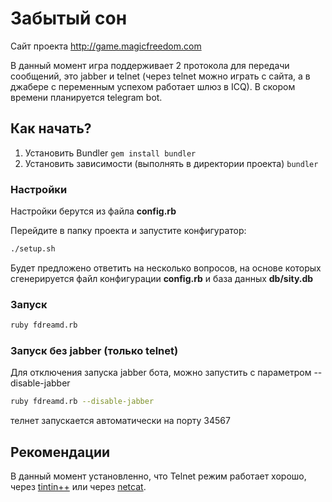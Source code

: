 # Забытый сон
Сайт проекта http://game.magicfreedom.com

В данный момент игра поддерживает 2 протокола для передачи сообщений, это jabber и telnet (через telnet можно играть с сайта, а в джабере c переменным успехом работает шлюз в ICQ). В скором времени планируется telegram bot.

## Как начать?

1. Установить Bundler 
`
gem install bundler
`
2. Установить зависимости (выполнять в директории проекта) 
`
bundler
`

### Настройки
Настройки берутся из файла **config.rb**

Перейдите в папку проекта и запустите конфигуратор:
```bash
./setup.sh
```
Будет предложено ответить на несколько вопросов, на основе которых сгенерируется файл конфигурации **config.rb** и база данных **db/sity.db**

### Запуск 

```bash
ruby fdreamd.rb
```

### Запуск без jabber (только telnet)
Для отключения запуска jabber бота, можно запустить с параметром --disable-jabber
```bash
ruby fdreamd.rb --disable-jabber
```
телнет запускается автоматически на порту 34567

## Рекомендации
В данный момент установленно, что Telnet режим работает хорошо, через [tintin++](http://tintin.sourceforge.net/) или через [netcat](https://ru.wikipedia.org/wiki/Netcat).

